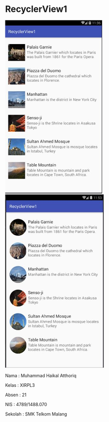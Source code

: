 # RecyclerView1

![Screenshot 1](https://github.com/haikalatth/RecyclerView1/blob/master/r1.JPG)
![Screenshot 2](https://github.com/haikalatth/RecyclerView1/blob/master/r11.JPG)

Nama    : Muhammad Haikal Atthoriq 

Kelas   : XIRPL3 

Absen   : 21 

NIS     : 4789/1488.070 

Sekolah : SMK Telkom Malang 
